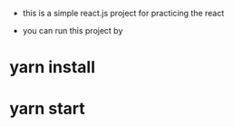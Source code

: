 * this is a simple react.js project for practicing the react

* you can run this project by 

# yarn install

# yarn start
